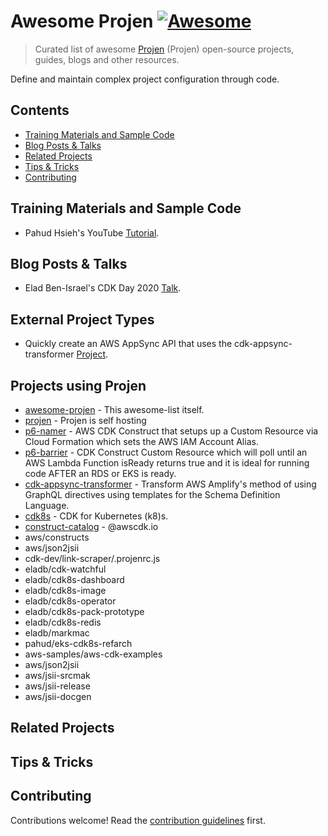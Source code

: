 # Awesome Projen [![Awesome](https://awesome.re/badge.svg)](https://awesome.re)

> Curated list of awesome [Projen](https://github.com/projen/projen) (Projen) open-source projects, guides, blogs and other resources.

Define and maintain complex project configuration through code.

## Contents
 - [Training Materials and Sample Code](#training-materials-and-sample-code)
 - [Blog Posts & Talks](#blog-posts--talks)
 - [Related Projects](#related-projects)
 - [Tips & Tricks](#tips--tricks)
 - [Contributing](#contributing)

## Training Materials and Sample Code

- Pahud Hsieh's YouTube [Tutorial](https://youtu.be/cTsSXYOYQPw).

## Blog Posts & Talks

- Elad Ben-Israel's CDK Day 2020 [Talk](https://www.youtube.com/watch?v=SOWMPzXtTCw&feature=youtu.be).

## External Project Types

- Quickly create an AWS AppSync API that uses the cdk-appsync-transformer [Project](https://github.com/kcwinner/cdk-appsync-project).

## Projects using Projen

- [awesome-projen](https://github.com/p6m7g8/awesome-projen) - This awesome-list itself.
- [projen](https://github.com/projen/projen) - Projen is self hosting
- [p6-namer](https://github.com/p6m7g8/p6-namer) - AWS CDK Construct that setups up a Custom Resource via Cloud Formation which sets the AWS IAM Account Alias.
- [p6-barrier](https://github.com/p6m7g8/p6-barrier) - CDK Construct Custom Resource which will poll until an AWS Lambda Function isReady returns true and it is ideal for running code AFTER an RDS or EKS is ready.
- [cdk-appsync-transformer](https://github.com/kcwinner/cdk-appsync-transformer) - Transform AWS Amplify's method of using GraphQL directives using templates for the Schema Definition Language.
- [cdk8s](https://github.com/awslabs/cdk8s) - CDK for Kubernetes (k8)s.
- [construct-catalog](https://construct-catalog/catalog) - @awscdk.io
- aws/constructs
- aws/json2jsii
- cdk-dev/link-scraper/.projenrc.js
- eladb/cdk-watchful
- eladb/cdk8s-dashboard
- eladb/cdk8s-image
- eladb/cdk8s-operator
- eladb/cdk8s-pack-prototype
- eladb/cdk8s-redis
- eladb/markmac
- pahud/eks-cdk8s-refarch
- aws-samples/aws-cdk-examples
- aws/json2jsii
- aws/jsii-srcmak
- aws/jsii-release
- aws/jsii-docgen

## Related Projects

## Tips & Tricks

## Contributing

Contributions welcome! Read the [contribution guidelines](contributing.md) first.

